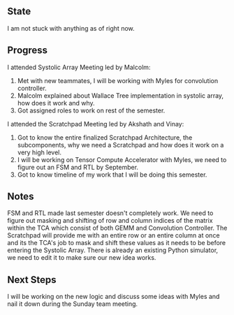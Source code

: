 ## State  
I am not stuck with anything as of right now.

## Progress
I attended Systolic Array Meeting led by Malcolm:
1. Met with new teammates, I will be working with Myles for convolution controller.
2. Malcolm explained about Wallace Tree implementation in systolic array, how does it work and why.
3. Got assigned roles to work on rest of the semester.

I attended the Scratchpad Meeting led by Akshath and Vinay:
1. Got to know the entire finalized Scratchpad Architecture, the subcomponents, why we need a Scratchpad and how does it work on a very high level.
2. I will be working on Tensor Compute Accelerator with Myles, we need to figure out an FSM and RTL by September.
3. Got to know timeline of my work that I will be doing this semester.

## Notes
FSM and RTL made last semester doesn't completely work. We need to figure out masking and shifting of row and column indices of the matrix within the TCA which consist of both GEMM and Convolution Controller.
The Scratchpad will provide me with an entire row or an entire column at once and its the TCA's job to mask and shift these values as it needs to be before entering the Systolic Array.
There is already an existing Python simulator, we need to edit it to make sure our new idea works.

## Next Steps
I will be working on the new logic and discuss some ideas with Myles and nail it down during the Sunday team meeting.

